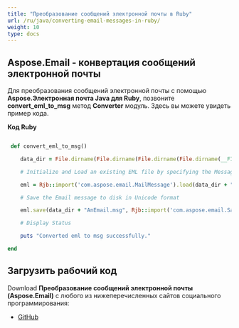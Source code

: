 ```yaml
---
title: "Преобразование сообщений электронной почты в Ruby"
url: /ru/java/converting-email-messages-in-ruby/
weight: 10
type: docs
---
```


## **Aspose.Email - конвертация сообщений электронной почты**
Для преобразования сообщений электронной почты с помощью **Aspose.Электронная почта Java для Ruby**, позвоните **convert_eml_to_msg** метод **Converter** модуль. Здесь вы можете увидеть пример кода.

**Код Ruby**

``` ruby

 def convert_eml_to_msg()   

    data_dir = File.dirname(File.dirname(File.dirname(File.dirname(__FILE__)))) + '/data/'

    # Initialize and Load an existing EML file by specifying the MessageFormat

    eml = Rjb::import('com.aspose.email.MailMessage').load(data_dir + "Message.eml")

    # Save the Email message to disk in Unicode format

    eml.save(data_dir + "AnEmail.msg", Rjb::import('com.aspose.email.SaveOptions').getDefaultMsgUnicode())

    # Display Status

    puts "Converted eml to msg successfully."

end

```
## **Загрузить рабочий код**
Download **Преобразование сообщений электронной почты (Aspose.Email)** с любого из нижеперечисленных сайтов социального программирования:

- [GitHub](https://github.com/aspose-email/Aspose.Email-for-Java/blob/master/Plugins/Aspose_Email_Java_for_Ruby/lib/asposeemailjava/Email/converter.rb)
